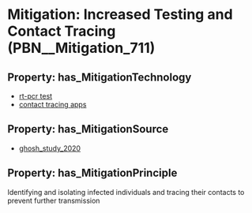 # Mitigation: __Increased Testing and Contact Tracing__ (PBN__Mitigation_711)

## Property: has_MitigationTechnology

* [rt-pcr test](../Technology/PBN__Technology_3400)
* [contact tracing apps](../Technology/PBN__Technology_11)

## Property: has_MitigationSource

* [ghosh_study_2020](../Article/PBN__Article_57)

## Property: has_MitigationPrinciple

Identifying and isolating infected individuals and tracing their contacts to prevent further transmission

